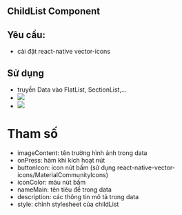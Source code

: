 ## ChildList Component
## Yêu cầu:
- cài đặt react-native vector-icons
## Sử dụng
- truyền Data vào FlatList, SectionList,...
- <img src="https://lh3.googleusercontent.com/_YNnCthBTZ1ka0hfksUkbCY7epUOAqWRPsdnM3mV4OFb0UuS4UuWdPp9e0gPTx2cVk1L4q106uWTPoLkttA3oL_tNGoBbVDHpuia8Xhks03by4nSAvKYEu4QAA8H-Yj4xGkMtIAcifCt3H75g1B9zbg0uqGjCyR8N8rYJUiKRAtDx12KobfvNboCZ5roHjxinYhvxHr3ckX7GgSOHqAEZ7EhFFjZUyQbpTfaFm7SHePGf98SEogpm31R-u-AORs70TsD56H12LbeDYDWfWVIQx-gBtj56KvnWyRvEOtVQZMf9P1_HXzo_zCdr_NLa8Q4mgZz0C1NgvqtjS3-ubYLc5QJaLWJn-Q4w_i1Cwub_C5qvriR8SDjUqdPrj9dt-XHozChfo5OmoSU87kPeUlaZThk5SvDMcr5Q1Mk6AyMVk0WDbQM0al67iwmjHZJVMu83AZ9Jb9Wpz73tvpj1OXlRXRJX4q1wz5hKM0WjewW64jY4VzRRjx592WJw7EmFAa_0b6v6Iqep7q6HFM3TXb5ah_LHob06ik5804tuLmCmVR44rXYCAB-aMko-qWU3z0_YeRgSQRXQogkwovSlkigj5kKqQS-06YZbsqU6TKcblWgEy6U2-yEiCEnfox6vB2MzVpv5biefYOqhVsCjVPzydOvrdJ_84CTn1tQjJElrzpTq9sNWFBIKVn-hexfQrGZTn7lLIy9xyxa0snvMBGMew9ki40MCHaaEwlK8-Js5RymTxmpNuKRKBpw3xWTzvXhhuZCFZhjmFrGOy43Hgx0iChHk43SEtQm0V6LoSI44lY5ZpXbPm9Vd59gBgIbwyEujJ6d9-Wz31XaLkIpMzE9NdpCtAnyoFAgPVOI-v4OdNnS43uv4iFrgqbk-Xpx5DNXpqkgyvDL9N2iEFSA_Zkvwk73TFklH_dE9TvFYvC-J3am=w410-h747-no?authuser=0">
- <img src="https://lh3.googleusercontent.com/b8kVjgFKoAkhjKK7yz8f0IX4tFFLve1fD5xOxQpvDcgMJtSFPGsi3_iapsl1LbOWwDACI6nbrvF9w5PgRQsTd3FccDLVtFkBap1V57Lj-R3Q-FKTRJ8NmaRJBoqfYXb4-GiGM0W4yDZW9wFXPWPIqRMc_S4_QaX0RjOAoz12Vk_rfz4NM5GR9-8pD1l-Bodq3lH9yvoLEGaumTcGix42Bzb8vIB39hD5jX5UA5eOuA2EvUBlsy_7hgRLTPGfqL6t15JtvUur-A0r3YLMn2quSRVAp2l7GufZeKbMoN1liQQ3POsX4OwDbLeWIYZbRwE5tHj2Sabr4f5siJeyN5bf49roS4EWZHFt9jKfylu7_MXcKxrY5Pw0ITp9UX3tG9abr7PcgR3Om-R4IWJUom0BfCQ6Z2jtihqOh1C8O9JTOf-mJhaTfRd6oLtb0rb5JGtE1slrJMAv2sr4GibK3IprBvv1d_2NYl_xYnNOsycv4grqapWdysNgiJfpk0aN6RwcC5Zr7nQDWmRrezBzCnq5_djWpEjOFMNjV3-9sudLe57vHx1p-SR6FYn7WQmzjFOH7RdB5inNo9J8D4lzM1ZLF4pP2GuqsCCZeCO3u5PsIHVjTH78rrUeErBBJ0EDnWgGgLllgJB9I1uuxCV37eC2__Q65c8GT1d9TcAx_znnssFaeww6iPs8oBGWh-bCWO0i0se2z6OPjZ5GYpGJwOLeB36_oR4lHHJlcx7iT5TlVAhvZqkHAF6HbTutEWlDUXRnlZ53gsXNpP4WCKUWaGZq_OOia2yRZJXfUh_-nx55p2Q-M32eAqxe7qH8sEPxHraspL75GghMadB3y1uqXDq9xJtL-5fgKdlnWjzv_IMeQF8-Ml4R_Dys9rTGAV-iiddL1ekit-jR5LHDYa5QGECBZwWsog2aLfxSsW4hnsCYeOSA=w619-h473-no?authuser=0">
# Tham số
- imageContent: tên trường hình ảnh trong data
- onPress: hàm khi kích hoạt nút
- buttonIcon: icon nút bấm (sử dụng react-native-vector-icons/MaterialCommunityIcons)
- iconColor: màu nút bấm
- nameMain: tên tiêu đề trong data
- description: các thông tin mô tả trong data
- style: chỉnh stylesheet của childList


